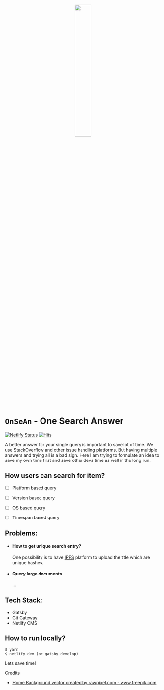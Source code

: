 <p align="center" width="100%">
    <img width="33%" src="https://raw.githubusercontent.com/anshcena/OnSeAn/master/static/img/onsean.png"> 
</p>

# `OnSeAn` - One Search Answer

[![Netlify Status](https://api.netlify.com/api/v1/badges/11e30bc9-5972-4bf9-adad-ec43f8df87c2/deploy-status)](https://app.netlify.com/sites/onsean/deploys)
[![Hits](https://hits.seeyoufarm.com/api/count/incr/badge.svg?url=https%3A%2F%2Fgithub.com%2Frobomx%2Fonsean&count_bg=%2379C83D&title_bg=%23555555&icon=&icon_color=%23E7E7E7&title=hits&edge_flat=false)](https://hits.seeyoufarm.com)

A better answer for your single query is important to save lot of time. We use StackOverflow and other issue handling platforms. But having multiple answers and trying all is a bad sign. Here I am trying to formulate an idea to save my own time first and save other devs time as well in the long run.

## How users can search for item?
- [ ] Platform based query
- [ ] Version based query
- [ ] OS based query
- [ ] Timespan based query


## Problems:
* #### How to get unique search entry?

    One possibility is to have [IPFS](https://ipfs.io/) platform to upload the title which are unique hashes.
* #### Query large documents
    
    ...
    
## Tech Stack:
* Gatsby
* Git Gateway
* Netlify CMS

## How to run locally?
```
$ yarn
$ netlify dev (or gatsby develop)
```

Lets save time!
    
Credits
* <a href='https://www.freepik.com/vectors/background'>Home Background vector created by rawpixel.com - www.freepik.com</a>
